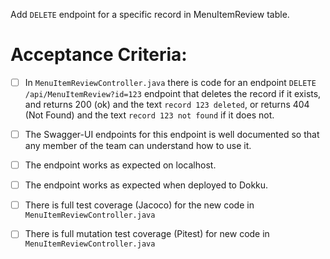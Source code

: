  Add `DELETE` endpoint for a specific record in MenuItemReview table.

# Acceptance Criteria:

- [ ] In `MenuItemReviewController.java` there is code for an 
      endpoint `DELETE /api/MenuItemReview?id=123` endpoint 
      that deletes the record if it exists, and returns 200 (ok) and 
      the text `record 123 deleted`, or returns 404 (Not Found) and
      the text `record 123 not found` if it does not.
- [ ] The Swagger-UI endpoints for this endpoint is well documented
      so that any member of the team can understand how to use it.
- [ ] The endpoint works as expected on localhost.
- [ ] The endpoint works as expected when deployed to Dokku.
- [ ] There is full test coverage (Jacoco) for the new code in 
      `MenuItemReviewController.java`
- [ ] There is full mutation test coverage (Pitest) for new code in
      `MenuItemReviewController.java`


